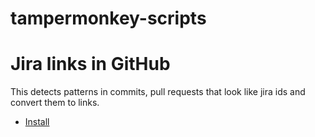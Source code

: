 # tampermonkey-scripts

# Jira links in GitHub

This detects patterns in commits, pull requests that look like jira ids and convert them to links.

* [Install](https://github.com/Vlatombe/tampermonkey-scripts/raw/main/jiralinks.user.js)
